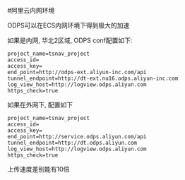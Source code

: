 #阿里云内网环境

ODPS可以在ECS内网环境下得到极大的加速

如果是内网, 华北2区域, ODPS conf配置如下:

```
project_name=tsnav_project
access_id=
access_key=
end_point=http://odps-ext.aliyun-inc.com/api
tunnel_endpoint=http://dt-ext.nu16.odps.aliyun-inc.com
log_view_host=http://logview.odps.aliyun.com
https_check=true
```

如果在外网下, 配置如下

```
project_name=tsnav_project
access_id=
access_key=
end_point=http://service.odps.aliyun.com/api
tunnel_endpoint=http://dt.odps.aliyun.com
log_view_host=http://logview.odps.aliyun.com
https_check=true
```

上传速度差别能有10倍
